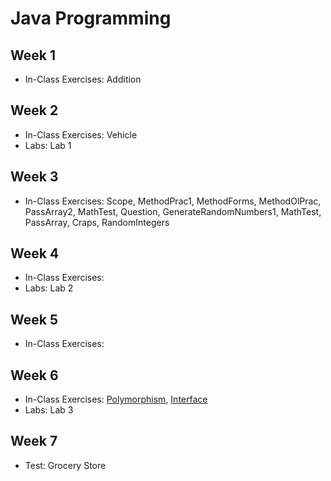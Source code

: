 # Java Programming

## Week 1

- In-Class Exercises: Addition

## Week 2

- In-Class Exercises: Vehicle
- Labs: Lab 1

## Week 3

- In-Class Exercises: Scope, MethodPrac1, MethodForms, MethodOlPrac, PassArray2, MathTest, Question, GenerateRandomNumbers1, MathTest, PassArray, Craps, RandomIntegers

## Week 4

- In-Class Exercises:
- Labs: Lab 2

## Week 5

- In-Class Exercises:

## Week 6

- In-Class Exercises: [Polymorphism](Polymorphism), [Interface](Interface)
- Labs: Lab 3

## Week 7

- Test: Grocery Store

